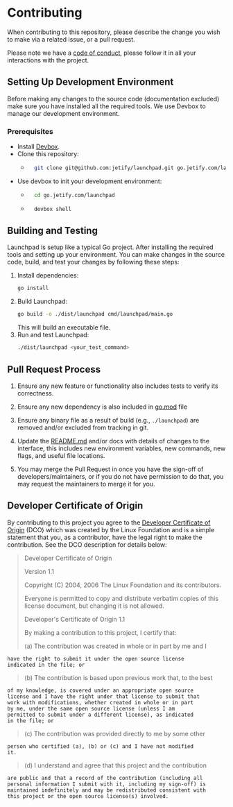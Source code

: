 # Contributing

When contributing to this repository, please describe the change you wish to make via a related issue, or a pull request.

Please note we have a [code of conduct](CODE_OF_CONDUCT.md), please follow it in all your interactions with the project.

## Setting Up Development Environment

Before making any changes to the source code (documentation excluded) make sure you have installed all the required tools. We use Devbox to manage our development environment.

### Prerequisites

-   Install [Devbox](https://github.com/jetify/devbox#installing-devbox).
-   Clone this repository:
    -   ```bash
          git clone git@github.com:jetify/launchpad.git go.jetify.com/launchpad
        ```
-   Use devbox to init your development environment:
    -   ```bash
          cd go.jetify.com/launchpad
        ```
    -   ```bash
          devbox shell
        ```

## Building and Testing

Launchpad is setup like a typical Go project. After installing the required tools and setting up your environment. You can make changes in the source code, build, and test your changes by following these steps:

1. Install dependencies:
    ```bash
    go install
    ```
2. Build Launchpad:
    ```bash
    go build -o ./dist/launchpad cmd/launchpad/main.go
    ```
    This will build an executable file.
3. Run and test Launchpad:
    ```bash
    ./dist/launchpad <your_test_command>
    ```

## Pull Request Process

1. Ensure any new feature or functionality also includes tests to verify its correctness.

2. Ensure any new dependency is also included in [go.mod](go.mod) file

3. Ensure any binary file as a result of build (e.g., `./launchpad`) are removed and/or excluded from tracking in git.

4. Update the [README.md](README.md) and/or docs with details of changes to the interface, this includes new environment
   variables, new commands, new flags, and useful file locations.

5. You may merge the Pull Request in once you have the sign-off of developers/maintainers, or if you
   do not have permission to do that, you may request the maintainers to merge it for you.

## Developer Certificate of Origin

By contributing to this project you agree to the [Developer Certificate of Origin](https://developercertificate.org/) (DCO) which was created by the Linux Foundation and is a simple statement that you, as a contributor, have the legal right to make the contribution. See the DCO description for details below:

> Developer Certificate of Origin
>
> Version 1.1
>
> Copyright (C) 2004, 2006 The Linux Foundation and its contributors.
>
> Everyone is permitted to copy and distribute verbatim copies of this
> license document, but changing it is not allowed.
>
> Developer's Certificate of Origin 1.1
>
> By making a contribution to this project, I certify that:
>
> (a) The contribution was created in whole or in part by me and I

    have the right to submit it under the open source license
    indicated in the file; or

> (b) The contribution is based upon previous work that, to the best

    of my knowledge, is covered under an appropriate open source
    license and I have the right under that license to submit that
    work with modifications, whether created in whole or in part
    by me, under the same open source license (unless I am
    permitted to submit under a different license), as indicated
    in the file; or

> (c) The contribution was provided directly to me by some other

    person who certified (a), (b) or (c) and I have not modified
    it.

> (d) I understand and agree that this project and the contribution

    are public and that a record of the contribution (including all
    personal information I submit with it, including my sign-off) is
    maintained indefinitely and may be redistributed consistent with
    this project or the open source license(s) involved.

